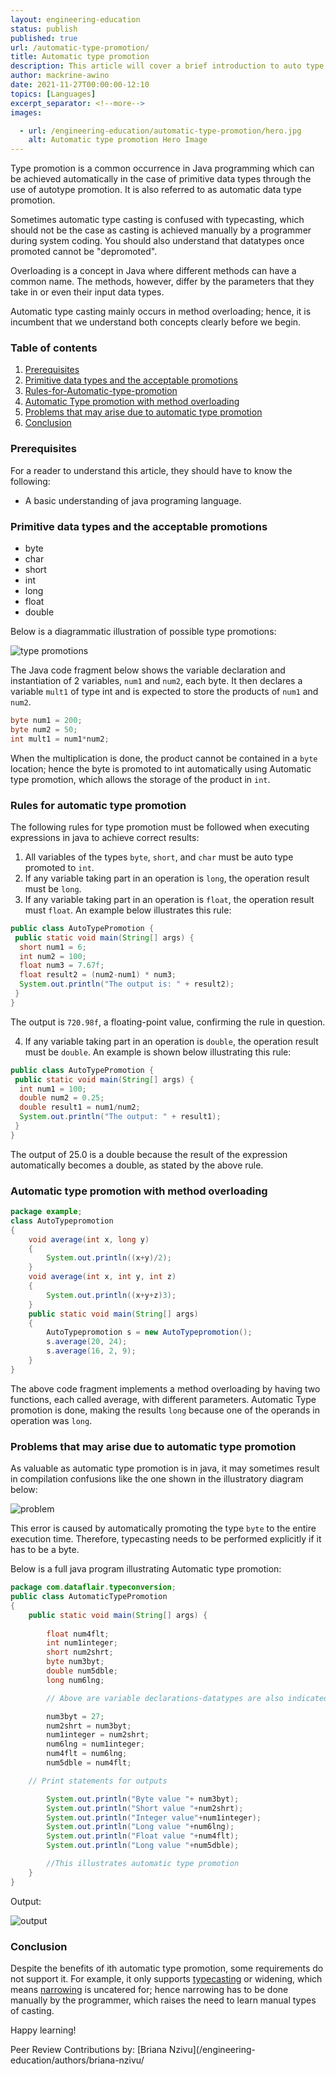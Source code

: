 ```yaml
---
layout: engineering-education
status: publish
published: true
url: /automatic-type-promotion/
title: Automatic type promotion
description: This article will cover a brief introduction to auto type promotion and method overloading and their relationships, reasons or circumstances under which you may be required to apply automatic type promotion and the different types or ways of implementing it. 
author: mackrine-awino
date: 2021-11-27T00:00:00-12:10
topics: [Languages]
excerpt_separator: <!--more-->
images:

  - url: /engineering-education/automatic-type-promotion/hero.jpg
    alt: Automatic type promotion Hero Image
---
```

Type promotion is a common occurrence in Java programming which can be achieved automatically in the case of primitive data types through the use of autotype promotion. It is also referred to as automatic data type promotion.
<!--more-->
Sometimes automatic type casting is confused with typecasting, which should not be the case as casting is achieved manually by a programmer during system coding. You should also understand that datatypes once promoted cannot be "depromoted".

Overloading is a concept in Java where different methods can have a common name. The methods, however, differ by the parameters that they take in or even their input data types.

Automatic type casting mainly occurs in method overloading; hence, it is incumbent that we understand both concepts clearly before we begin.

### Table of contents
1. [Prerequisites](#prerequisites)
2. [Primitive data types and the acceptable promotions](#primitive-data-types-and-the-acceptable-promotions)
3. [Rules-for-Automatic-type-promotion](#rules-for-automatic-type-promotion)
4. [Automatic Type promotion with method overloading](#automatic-type-promotion-with-method-overloading)
5. [Problems that may arise due to automatic type promotion](#problems-that-may-arise-due-to-automatic-type-promotion)
6. [Conclusion](#conclusion)

### Prerequisites
For a reader to understand this article, they should have to know the following:
- A basic understanding of java programing language.

### Primitive data types and the acceptable promotions
- byte
- char
- short
- int
- long
- float
- double

Below is a diagrammatic illustration of possible type promotions:

![type promotions](/engineering-education/automatic-type-promotion/INT.png)

The Java code fragment below shows the variable declaration and instantiation of 2 variables, `num1` and `num2`, each byte. It then declares a variable `mult1` of type int and is expected to store the products of `num1` and `num2`.

``` java
byte num1 = 200;
byte num2 = 50;
int mult1 = num1*num2;
```

When the multiplication is done, the product cannot be contained in a `byte` location; hence the byte is promoted to int automatically using Automatic type promotion, which allows the storage of the product in `int`.

### Rules for automatic type promotion
The following rules for type promotion must be followed when executing expressions in java to achieve correct results:
1. All variables of the types `byte`, `short`, and `char` must be auto type promoted to `int`.
2. If any variable taking part in an operation is `long`, the operation result must be `long`.
3. If any variable taking part in an operation is `float`, the operation result must `float`. An example below illustrates this rule:

```java
public class AutoTypePromotion {
 public static void main(String[] args) {
  short num1 = 6;
  int num2 = 100;
  float num3 = 7.67f;
  float result2 = (num2-num1) * num3;
  System.out.println("The output is: " + result2);
 }
}
``` 
The output is `720.98f`, a floating-point value, confirming the rule in question.

4. If any variable taking part in an operation is `double`, the operation result must be `double`. An example is shown below illustrating this rule:

```java
public class AutoTypePromotion {
 public static void main(String[] args) {
  int num1 = 100;
  double num2 = 0.25;
  double result1 = num1/num2;
  System.out.println("The output: " + result1);
 }
}
```

The output of 25.0 is a double because the result of the expression automatically becomes a double, as stated by the above rule.

### Automatic type promotion with method overloading

```java
package example; 
class AutoTypepromotion  
{  
    void average(int x, long y)  
    {  
        System.out.println((x+y)/2);  
    }  
    void average(int x, int y, int z)  
    {  
        System.out.println((x+y+z)3);  
    }  
    public static void main(String[] args)  
    {  
        AutoTypepromotion s = new AutoTypepromotion();  
        s.average(20, 24);  
        s.average(16, 2, 9);  
    }  
}  
```
The above code fragment implements a method overloading by having two functions, each called average, with different parameters. Automatic Type promotion is done, making the results `long` because one of the operands in operation was `long`.

### Problems that may arise due to automatic type promotion

As valuable as automatic type promotion is in java, it may sometimes result in compilation confusions like the one shown in the illustratory diagram below:

![problem](/engineering-education/automatic-type-promotion/int2.png)

This error is caused by automatically promoting the type `byte` to the entire execution time. Therefore, typecasting needs to be performed explicitly if it has to be a byte.

Below is a full java program illustrating Automatic type promotion:

```java
package com.dataflair.typeconversion;
public class AutomaticTypePromotion
{
    public static void main(String[] args) {
        
        float num4flt;
        int num1integer;
        short num2shrt;
        byte num3byt;
        double num5dble;
        long num6lng;

        // Above are variable declarations-datatypes are also indicated

        num3byt = 27;
        num2shrt = num3byt;
        num1integer = num2shrt;
        num6lng = num1integer;
        num4flt = num6lng;
        num5dble = num4flt;

    // Print statements for outputs

        System.out.println("Byte value "+ num3byt);
        System.out.println("Short value "+num2shrt);
        System.out.println("Integer value"+num1integer);
        System.out.println("Long value "+num6lng);
        System.out.println("Float value "+num4flt);
        System.out.println("Long value "+num5dble);

        //This illustrates automatic type promotion
    }
}
```

Output:

![output](/engineering-education/automatic-type-promotion/ou.png)

### Conclusion
Despite the benefits of ith automatic type promotion, some requirements do not support it. For example, it only supports [typecasting](https://www.javatpoint.com/type-casting-in-java) or widening, which means [narrowing](https://www.tutorialspoint.com/narrowing-conversion-in-java#:~:text=Narrowing%20conversion%20is%20needed%20when,to%20integer%20using%20Narrowing%20Conversion.) is uncatered for; hence narrowing has to be done manually by the programmer, which raises the need to learn manual types of casting.

Happy learning!

Peer Review Contributions by: [Briana Nzivu](/engineering-education/authors/briana-nzivu/
